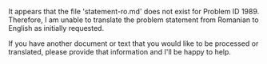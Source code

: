 It appears that the file 'statement-ro.md' does not exist for Problem ID 1989. Therefore, I am unable to translate the problem statement from Romanian to English as initially requested.

If you have another document or text that you would like to be processed or translated, please provide that information and I'll be happy to help.